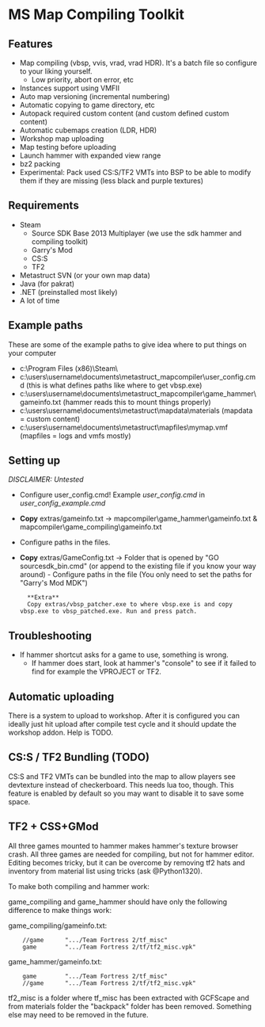 MS Map Compiling Toolkit
===================

Features
-------------

 - Map compiling (vbsp, vvis, vrad, vrad HDR). It's a batch file so configure to your liking yourself.
	 - Low priority, abort on error, etc
 - Instances support using VMFII
 - Auto map versioning (incremental numbering)
 - Automatic copying to game directory, etc
 - Autopack required custom content (and custom defined custom content)
 - Automatic cubemaps creation (LDR, HDR)
 - Workshop map uploading
 - Map testing before uploading
 - Launch hammer with expanded view range
 - bz2 packing
 - Experimental: Pack used CS:S/TF2 VMTs into BSP to be able to modify them if they are missing (less black and purple textures) 

Requirements
-------------
 - Steam
	 - Source SDK Base 2013 Multiplayer (we use the sdk hammer and compiling toolkit)
	 - Garry's Mod
	 - CS:S
	 - TF2
 - Metastruct SVN (or your own map data)
 - Java (for pakrat)
 - .NET (preinstalled most likely)
 - A lot of time


Example paths
-------------

These are some of the example paths to give idea where to put things on your computer

 - c:\Program Files (x86)\Steam\
 - c:\users\username\documents\metastruct_mapcompiler\user_config.cmd (this is what defines paths like where to get vbsp.exe)
 - c:\users\username\documents\metastruct_mapcompiler\game_hammer\gameinfo.txt (hammer reads this to mount things properly)
 - c:\users\username\documents\metastruct\mapdata\materials (mapdata = custom content)
 - c:\users\username\documents\metastruct\mapfiles\mymap.vmf (mapfiles = logs and vmfs mostly)


Setting up
-------------
*DISCLAIMER: Untested*

- Configure user_config.cmd! Example *user_config.cmd* in *user_config_example.cmd*
- **Copy** extras/gameinfo.txt
		-> mapcompiler\game_hammer\gameinfo.txt & mapcompiler\game_compiling\gameinfo.txt
 - Configure paths in the files.
- **Copy** extras/GameConfig.txt
		-> Folder that is opened by "GO sourcesdk_bin.cmd" (or append to the existing file if you know your way around)
      - Configure paths in the file (You only need to set the paths for "Garry's Mod MDK")
 
 
		**Extra**
		Copy extras/vbsp_patcher.exe to where vbsp.exe is and copy vbsp.exe to vbsp_patched.exe. Run and press patch.

Troubleshooting
-----

 - If hammer shortcut asks for a game to use, something is wrong.
   - If hammer does start, look at hammer's "console" to see if it failed to find for example the VPROJECT or TF2.

Automatic uploading
-----
There is a system to upload to workshop. After it is configured you can ideally just hit upload after compile test cycle and it should update the workshop addon. Help is TODO.

CS:S / TF2 Bundling (TODO)
-----
CS:S and TF2 VMTs can be bundled into the map to allow players see devtexture instead of checkerboard. This needs lua too, though. This feature is enabled by default so you may want to disable it to save some space.

	
TF2 + CSS+GMod
-----
All three games mounted to hammer makes hammer's texture browser crash. All three games are needed for compiling, but not for hammer editor. Editing becomes tricky, but it can be overcome by removing tf2 hats and inventory from material list using tricks (ask @Python1320).

To make both compiling and hammer work:

game_compiling and game_hammer should have only the following difference to make things work:

game_compiling/gameinfo.txt:

		//game		".../Team Fortress 2/tf_misc"
		game		".../Team Fortress 2/tf/tf2_misc.vpk"

game_hammer/gameinfo.txt:

		game		".../Team Fortress 2/tf_misc"
		//game		".../Team Fortress 2/tf/tf2_misc.vpk"

tf2_misc is a folder where tf_misc has been extracted with GCFScape and from materials folder the "backpack" folder has been removed. Something else may need to be removed in the future.

